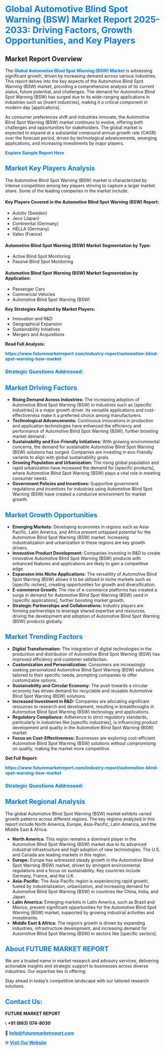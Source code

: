<h1 style="color: #007BFF;">Global Automotive Blind Spot Warning (BSW) Market Report 2025-2033: Driving Factors, Growth Opportunities, and Key Players</h1>

<section id="overview">
<h2>Market Report Overview</h2>
<p>The <a href="https://www.futuremarketreport.com/industry-report/automotive-blind-spot-warning-bsw-market" style="color: #007BFF; text-decoration: none;"><strong>Global Automotive Blind Spot Warning (BSW) Market</strong></a> is witnessing significant growth, driven by increasing demand across various industries. This report delves into the key aspects of the Automotive Blind Spot Warning (BSW) market, providing a comprehensive analysis of its current status, future potential, and challenges. The demand for Automotive Blind Spot Warning (BSW) has surged due to its wide-ranging applications in industries such as [insert industries], making it a critical component in modern-day [applications].</p>
<p>As consumer preferences shift and industries innovate, the Automotive Blind Spot Warning (BSW) market continues to evolve, offering both challenges and opportunities for stakeholders. The global market is expected to expand at a substantial compound annual growth rate (CAGR) over the forecast period, driven by technological advancements, emerging applications, and increasing investments by major players.</p>
</section>

<section id="overview">
<p><a href="https://www.futuremarketreport.com/request-sample/reportId=125952" style="color: #007BFF; text-decoration: none;"><strong>Explore Sample Report Here</strong></a></p>
</section>

<section id="key-players">
<h2 style="color: #007BFF;">Market Key Players Analysis</h2>
<p>The Automotive Blind Spot Warning (BSW) market is characterized by intense competition among key players striving to capture a larger market share. Some of the leading companies in the market include:</p>
<h4>Key Players Covered in the Automotive Blind Spot Warning (BSW) Report:</h4>
<ul><li>Autoliv (Sweden)</li><li>Jeco (Japan)</li><li>Continental (Germany)</li><li>HELLA (Germany)</li><li>Valeo (France)</li></ul>
<h4>Automotive Blind Spot Warning (BSW) Market Segmentation by Type:</h4>
<ul><li>Active Blind Spot Monitoring</li><li>Passive Blind Spot Monitoring</li></ul>

<h4>Automotive Blind Spot Warning (BSW) Market Segmentation by Application:</h4>
<ul><li>Passenger Cars</li><li>Commercial Vehicles</li><li>Automotive Blind Spot Warning (BSW)</li></ul>
<p><strong>Key Strategies Adopted by Market Players:</strong></p>
<ul>
<li>Innovation and R&D</li>
<li>Geographical Expansion</li>
<li>Sustainability Initiatives</li>
<li>Mergers and Acquisitions</li>
</ul>
</section>

<section>
<p><strong>Read Full Analysis: </strong></p><a href="https://www.futuremarketreport.com/industry-report/automotive-blind-spot-warning-bsw-market" style="color: #007BFF; text-decoration: none;"><strong>https://www.futuremarketreport.com/industry-report/automotive-blind-spot-warning-bsw-market</strong></a>
<h3 style="color: #007BFF;">Strategic Questions Addressed:</h3>
</section>

<section id="driving-factors">
<h2 style="color: #007BFF;">Market Driving Factors</h2>
<ul>
<li><strong>Rising Demand Across Industries:</strong> The increasing adoption of Automotive Blind Spot Warning (BSW) in industries such as [specific industries] is a major growth driver. Its versatile applications and cost-effectiveness make it a preferred choice among manufacturers.</li>
<li><strong>Technological Advancements:</strong> Continuous innovations in production and application technologies have enhanced the efficiency and performance of Automotive Blind Spot Warning (BSW), further boosting market demand.</li>
<li><strong>Sustainability and Eco-Friendly Initiatives:</strong> With growing environmental concerns, the demand for sustainable Automotive Blind Spot Warning (BSW) solutions has surged. Companies are investing in eco-friendly variants to align with global sustainability goals.</li>
<li><strong>Growing Population and Urbanization:</strong> The rising global population and rapid urbanization have increased the demand for [specific products], where Automotive Blind Spot Warning (BSW) plays a vital role in meeting consumer needs.</li>
<li><strong>Government Policies and Incentives:</strong> Supportive government regulations and incentives for industries using Automotive Blind Spot Warning (BSW) have created a conducive environment for market growth.</li>
</ul>
</section>

<section id="growth-opportunities">
<h2 style="color: #007BFF;">Market Growth Opportunities</h2>
<ul>
<li><strong>Emerging Markets:</strong> Developing economies in regions such as Asia-Pacific, Latin America, and Africa present untapped potential for the Automotive Blind Spot Warning (BSW) market. Increasing industrialization and urbanization in these regions are key growth drivers.</li>
<li><strong>Innovative Product Development:</strong> Companies investing in R&D to create innovative Automotive Blind Spot Warning (BSW) products with enhanced features and applications are likely to gain a competitive edge.</li>
<li><strong>Expansion into Niche Applications:</strong> The versatility of Automotive Blind Spot Warning (BSW) allows it to be utilized in niche markets such as [specific niches], creating opportunities for growth and diversification.</li>
<li><strong>E-commerce Growth:</strong> The rise of e-commerce platforms has created a surge in demand for Automotive Blind Spot Warning (BSW) used in [specific applications], further boosting market growth.</li>
<li><strong>Strategic Partnerships and Collaborations:</strong> Industry players are forming partnerships to leverage shared expertise and resources, driving the development and adoption of Automotive Blind Spot Warning (BSW) products globally.</li>
</ul>
</section>

<section id="trending-factors">
<h2 style="color: #007BFF;">Market Trending Factors</h2>
<ul>
<li><strong>Digital Transformation:</strong> The integration of digital technologies in the production and distribution of Automotive Blind Spot Warning (BSW) has improved efficiency and customer satisfaction.</li>
<li><strong>Customization and Personalization:</strong> Consumers are increasingly seeking personalized Automotive Blind Spot Warning (BSW) solutions tailored to their specific needs, prompting companies to offer customizable options.</li>
<li><strong>Sustainability and Circular Economy:</strong> The push towards a circular economy has driven demand for recyclable and reusable Automotive Blind Spot Warning (BSW) solutions.</li>
<li><strong>Increased Investment in R&D:</strong> Companies are allocating significant resources to research and development, resulting in breakthroughs in Automotive Blind Spot Warning (BSW) technology and applications.</li>
<li><strong>Regulatory Compliance:</strong> Adherence to strict regulatory standards, particularly in industries like [specific industries], is influencing product development and quality in the Automotive Blind Spot Warning (BSW) market.</li>
<li><strong>Focus on Cost-Effectiveness:</strong> Businesses are exploring cost-efficient Automotive Blind Spot Warning (BSW) solutions without compromising on quality, making the market more competitive.</li>
</ul>
</section>

<section>
<p><strong>Get Full Report: </strong></p><a href="https://www.futuremarketreport.com/industry-report/automotive-blind-spot-warning-bsw-market" style="color: #007BFF; text-decoration: none;"><strong>https://www.futuremarketreport.com/industry-report/automotive-blind-spot-warning-bsw-market</strong></a>
<h3 style="color: #007BFF;">Strategic Questions Addressed:</h3>
</section>


<section id="regional-analysis">
<h2 style="color: #007BFF;">Market Regional Analysis</h2>
<p>The global Automotive Blind Spot Warning (BSW) market exhibits varied growth patterns across different regions. The key regions analyzed in this report include North America, Europe, Asia-Pacific, Latin America, and the Middle East & Africa:</p>
<ul>
<li><strong>North America:</strong> This region remains a dominant player in the Automotive Blind Spot Warning (BSW) market due to its advanced industrial infrastructure and high adoption of new technologies. The U.S. and Canada are leading markets in this region.</li>
<li><strong>Europe:</strong> Europe has witnessed steady growth in the Automotive Blind Spot Warning (BSW) market, driven by stringent environmental regulations and a focus on sustainability. Key countries include Germany, France, and the U.K.</li>
<li><strong>Asia-Pacific:</strong> The Asia-Pacific region is experiencing rapid growth, fueled by industrialization, urbanization, and increasing demand for Automotive Blind Spot Warning (BSW) in countries like China, India, and Japan.</li>
<li><strong>Latin America:</strong> Emerging markets in Latin America, such as Brazil and Mexico, present significant opportunities for the Automotive Blind Spot Warning (BSW) market, supported by growing industrial activities and investments.</li>
<li><strong>Middle East & Africa:</strong> The region’s growth is driven by expanding industries, infrastructure development, and increasing demand for Automotive Blind Spot Warning (BSW) in sectors like [specific sectors].</li>
</ul>
</section>

<footer>
<h2 style="color: #007BFF;">About FUTURE MARKET REPORT</h2>
<p>We are a trusted name in market research and advisory services, delivering actionable insights and strategic support to businesses across diverse industries. Our expertise lies in offering:</p>

<p>Stay ahead in today’s competitive landscape with our tailored research solutions.</p>

<h2 style="color: #007BFF;">Contact Us:</h2>
<p><strong>FUTURE MARKET REPORT</strong></p>
<p>📞 <strong>+91 (883) 074-8030</strong></p>
<p>📧 <strong><a href="mailto:help@futuremarketreport.com" style="color: #007BFF;">help@futuremarketreport.com</a></strong></p>
<p>🌐 <strong><a href="https://www.futuremarketreport.com/" style="color: #007BFF;">Visit Our Website</a></strong></p>
</footer>